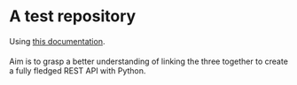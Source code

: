 # A test repository 


#### 

Using [this documentation](https://realpython.com/flask-connexion-rest-api "Flask, Connexion & Swagger API").

####

Aim is to grasp a better understanding of linking the three together to create a fully fledged REST API with Python.